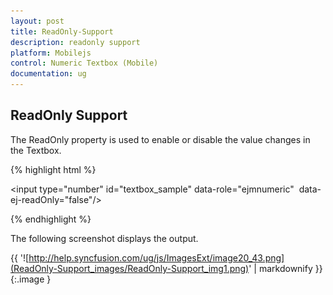 ```yaml
---
layout: post
title: ReadOnly-Support
description: readonly support
platform: Mobilejs
control: Numeric Textbox (Mobile)
documentation: ug
---
```


## ReadOnly Support

The ReadOnly property is used to enable or disable the value changes in the Textbox. 

{% highlight html %}



<input type="number" id="textbox_sample" data-role="ejmnumeric"  data-ej-readOnly="false"/>  





{% endhighlight %}

The following screenshot displays the output.

{{ '![http://help.syncfusion.com/ug/js/ImagesExt/image20_43.png](ReadOnly-Support_images/ReadOnly-Support_img1.png)' | markdownify }}
{:.image }



